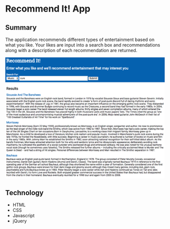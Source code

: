 # Recommend It! App

## Summary
The application recommends different types of entertainment based on what you like.  Your likes are input into a search box and recommendations along with a description of each recommendation are returned.

![Screen Shot](ScreenShot.png)

## Technology
* HTML
* CSS
* Javascript
* jQuery
